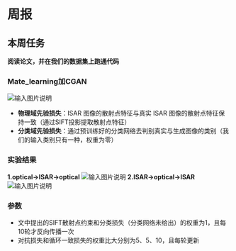 ﻿# 周报
## 本周任务
 **阅读论文，并在我们的数据集上跑通代码**

### Mate_learning加CGAN
![输入图片说明](/2024/2024.12.26/imgs/1.png)

 - **物理域先验损失**：ISAR 图像的散射点特征与真实 ISAR 图像的散射点特征保持一致（通过SIFT投影提取散射点特征）
 -  **分类域先验损失**：通过预训练好的分类网络去判别真实与生成图像的类别（我们的输入类别只有一种，权重为零）
### 实验结果
**1.optical->ISAR->optical**
![输入图片说明](/2024/2024.12.26/imgs/2.png)
**2.ISAR->optical->ISAR**
![输入图片说明](/2024/2024.12.26/imgs/3.png)

### 参数
 - 文中提出的SIFT散射点约束和分类损失（分类网络未给出）的权重为1，且每10轮才反向传播一次
 - 对抗损失和循环一致损失的权重比大分别为5、5、10，且每轮更新

